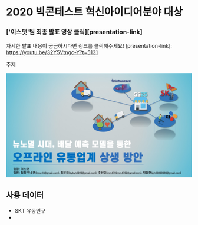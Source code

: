 # 2020 빅콘테스트 혁신아이디어분야 대상

### ['이스탯'팀 최종 발표 영상 클릭][presentation-link]
자세한 발표 내용이 궁금하시다면 링크를 클릭해주세요!
[presentation-link]: https://youtu.be/32Y5Vtngc-Y?t=5131

주제

![image-1](./Image/1.jpg)

## 사용 데이터
- SKT 유동인구
- 

